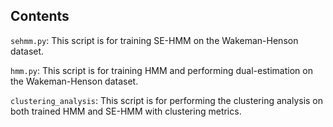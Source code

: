 ## Contents
```sehmm.py```: This script is for training SE-HMM on the Wakeman-Henson dataset.

```hmm.py```: This script is for training HMM and performing dual-estimation on the Wakeman-Henson dataset.

```clustering_analysis```: This script is for performing the clustering analysis on both trained HMM and SE-HMM with clustering metrics.